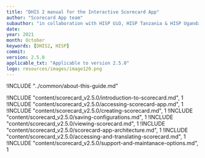 ```yaml
---
title: "DHIS 2 manual for the Interactive Scorecard App"
author: "Scorecard App team"
subauthor: "in collaboration with HISP UiO, HISP Tanzania & HISP Uganda"
date:
year: 2021
month: October
keywords: [DHIS2, HISP]
commit:
version: 2.5.0
applicable_txt: "Applicable to version 2.5.0"
logo: resources/images/image120.png
---
```


<!--DHIS2-SECTION-ID:index-->

!INCLUDE "../common/about-this-guide.md"

!INCLUDE "content/scorecard_v2.5.0/introduction-to-scorecard.md", 1
!INCLUDE "content/scorecard_v2.5.0/accessing-scorecard-app.md", 1
!INCLUDE "content/scorecard_v2.5.0/creating-scorecard.md", 1
!INCLUDE "content/scorecard_v2.5.0/saving-configurations.md", 1
!INCLUDE "content/scorecard_v2.5.0/viewing-scorecard.md", 1
!INCLUDE "content/scorecard_v2.5.0/scorecard-app-architecture.md", 1
!INCLUDE "content/scorecard_v2.5.0/accessing-and-translating-scorecard.md", 1
!INCLUDE "content/scorecard_v2.5.0/support-and-maintanace-options.md", 1
